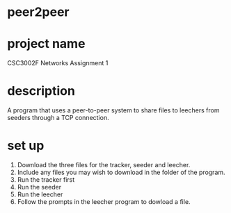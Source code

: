 # peer2peer

# project name

CSC3002F Networks Assignment 1 

# description

A program that uses a peer-to-peer system to share files to leechers from seeders through a TCP connection. 

# set up

1. Download the three files for the tracker, seeder and leecher. 
2. Include any files you may wish to download in the folder of the program.
3. Run the tracker first 
4. Run the seeder
5. Run the leecher
6. Follow the prompts in the leecher program to dowload a file.
